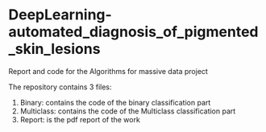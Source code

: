 # DeepLearning-automated_diagnosis_of_pigmented_skin_lesions
Report and code for the Algorithms for massive data project

The repository contains 3 files: 
1) Binary: contains the code of the binary classification part
2) Multiclass: contains the code of the Multiclass classification part 
3) Report: is the pdf report of the work

